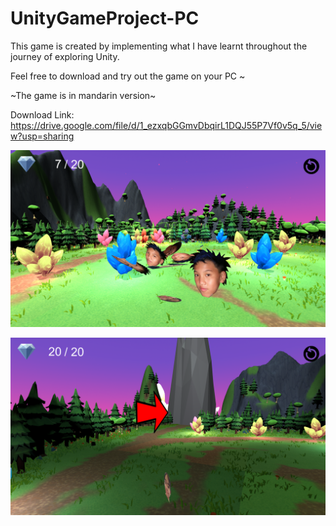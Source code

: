 # UnityGameProject-PC
This game is created by implementing what I have learnt throughout the journey of exploring Unity.

Feel free to download and try out the game on your PC ~

~The game is in mandarin version~

Download Link: https://drive.google.com/file/d/1_ezxqbGGmvDbqirL1DQJ55P7Vf0v5q_5/view?usp=sharing

![](https://raw.githubusercontent.com/Bamboo-Cane/UnityGameProject-PC/main/Image/Screenshot%20(526).png)

![](https://raw.githubusercontent.com/Bamboo-Cane/UnityGameProject-PC/main/Image/Screenshot%20(528).png)
